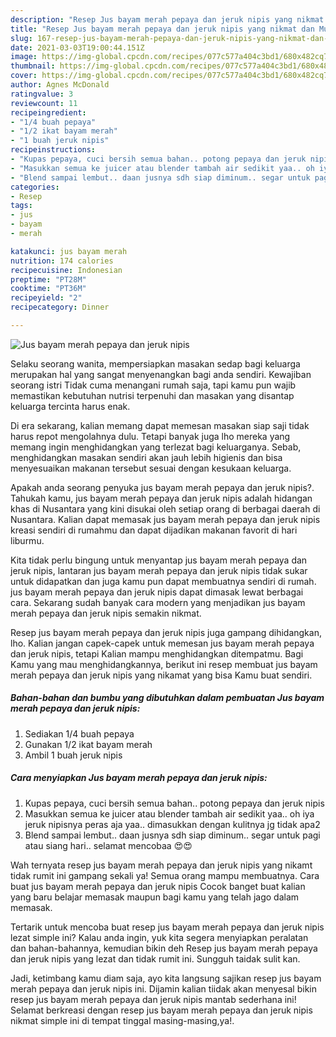 ```yaml
---
description: "Resep Jus bayam merah pepaya dan jeruk nipis yang nikmat dan Mudah Dibuat"
title: "Resep Jus bayam merah pepaya dan jeruk nipis yang nikmat dan Mudah Dibuat"
slug: 167-resep-jus-bayam-merah-pepaya-dan-jeruk-nipis-yang-nikmat-dan-mudah-dibuat
date: 2021-03-03T19:00:44.151Z
image: https://img-global.cpcdn.com/recipes/077c577a404c3bd1/680x482cq70/jus-bayam-merah-pepaya-dan-jeruk-nipis-foto-resep-utama.jpg
thumbnail: https://img-global.cpcdn.com/recipes/077c577a404c3bd1/680x482cq70/jus-bayam-merah-pepaya-dan-jeruk-nipis-foto-resep-utama.jpg
cover: https://img-global.cpcdn.com/recipes/077c577a404c3bd1/680x482cq70/jus-bayam-merah-pepaya-dan-jeruk-nipis-foto-resep-utama.jpg
author: Agnes McDonald
ratingvalue: 3
reviewcount: 11
recipeingredient:
- "1/4 buah pepaya"
- "1/2 ikat bayam merah"
- "1 buah jeruk nipis"
recipeinstructions:
- "Kupas pepaya, cuci bersih semua bahan.. potong pepaya dan jeruk nipis"
- "Masukkan semua ke juicer atau blender tambah air sedikit yaa.. oh iya jeruk nipisnya peras aja yaa.. dimasukkan dengan kulitnya jg tidak apa2"
- "Blend sampai lembut.. daan jusnya sdh siap diminum.. segar untuk pagi atau siang hari.. selamat mencobaa 😍😍"
categories:
- Resep
tags:
- jus
- bayam
- merah

katakunci: jus bayam merah 
nutrition: 174 calories
recipecuisine: Indonesian
preptime: "PT28M"
cooktime: "PT36M"
recipeyield: "2"
recipecategory: Dinner

---
```



![Jus bayam merah pepaya dan jeruk nipis](https://img-global.cpcdn.com/recipes/077c577a404c3bd1/680x482cq70/jus-bayam-merah-pepaya-dan-jeruk-nipis-foto-resep-utama.jpg)

Selaku seorang wanita, mempersiapkan masakan sedap bagi keluarga merupakan hal yang sangat menyenangkan bagi anda sendiri. Kewajiban seorang istri Tidak cuma menangani rumah saja, tapi kamu pun wajib memastikan kebutuhan nutrisi terpenuhi dan masakan yang disantap keluarga tercinta harus enak.

Di era  sekarang, kalian memang dapat memesan masakan siap saji tidak harus repot mengolahnya dulu. Tetapi banyak juga lho mereka yang memang ingin menghidangkan yang terlezat bagi keluarganya. Sebab, menghidangkan masakan sendiri akan jauh lebih higienis dan bisa menyesuaikan makanan tersebut sesuai dengan kesukaan keluarga. 



Apakah anda seorang penyuka jus bayam merah pepaya dan jeruk nipis?. Tahukah kamu, jus bayam merah pepaya dan jeruk nipis adalah hidangan khas di Nusantara yang kini disukai oleh setiap orang di berbagai daerah di Nusantara. Kalian dapat memasak jus bayam merah pepaya dan jeruk nipis kreasi sendiri di rumahmu dan dapat dijadikan makanan favorit di hari liburmu.

Kita tidak perlu bingung untuk menyantap jus bayam merah pepaya dan jeruk nipis, lantaran jus bayam merah pepaya dan jeruk nipis tidak sukar untuk didapatkan dan juga kamu pun dapat membuatnya sendiri di rumah. jus bayam merah pepaya dan jeruk nipis dapat dimasak lewat berbagai cara. Sekarang sudah banyak cara modern yang menjadikan jus bayam merah pepaya dan jeruk nipis semakin nikmat.

Resep jus bayam merah pepaya dan jeruk nipis juga gampang dihidangkan, lho. Kalian jangan capek-capek untuk memesan jus bayam merah pepaya dan jeruk nipis, tetapi Kalian mampu menghidangkan ditempatmu. Bagi Kamu yang mau menghidangkannya, berikut ini resep membuat jus bayam merah pepaya dan jeruk nipis yang nikamat yang bisa Kamu buat sendiri.

<!--inarticleads1-->

##### Bahan-bahan dan bumbu yang dibutuhkan dalam pembuatan Jus bayam merah pepaya dan jeruk nipis:

1. Sediakan 1/4 buah pepaya
1. Gunakan 1/2 ikat bayam merah
1. Ambil 1 buah jeruk nipis




<!--inarticleads2-->

##### Cara menyiapkan Jus bayam merah pepaya dan jeruk nipis:

1. Kupas pepaya, cuci bersih semua bahan.. potong pepaya dan jeruk nipis
1. Masukkan semua ke juicer atau blender tambah air sedikit yaa.. oh iya jeruk nipisnya peras aja yaa.. dimasukkan dengan kulitnya jg tidak apa2
1. Blend sampai lembut.. daan jusnya sdh siap diminum.. segar untuk pagi atau siang hari.. selamat mencobaa 😍😍




Wah ternyata resep jus bayam merah pepaya dan jeruk nipis yang nikamt tidak rumit ini gampang sekali ya! Semua orang mampu membuatnya. Cara buat jus bayam merah pepaya dan jeruk nipis Cocok banget buat kalian yang baru belajar memasak maupun bagi kamu yang telah jago dalam memasak.

Tertarik untuk mencoba buat resep jus bayam merah pepaya dan jeruk nipis lezat simple ini? Kalau anda ingin, yuk kita segera menyiapkan peralatan dan bahan-bahannya, kemudian bikin deh Resep jus bayam merah pepaya dan jeruk nipis yang lezat dan tidak rumit ini. Sungguh taidak sulit kan. 

Jadi, ketimbang kamu diam saja, ayo kita langsung sajikan resep jus bayam merah pepaya dan jeruk nipis ini. Dijamin kalian tiidak akan menyesal bikin resep jus bayam merah pepaya dan jeruk nipis mantab sederhana ini! Selamat berkreasi dengan resep jus bayam merah pepaya dan jeruk nipis nikmat simple ini di tempat tinggal masing-masing,ya!.

